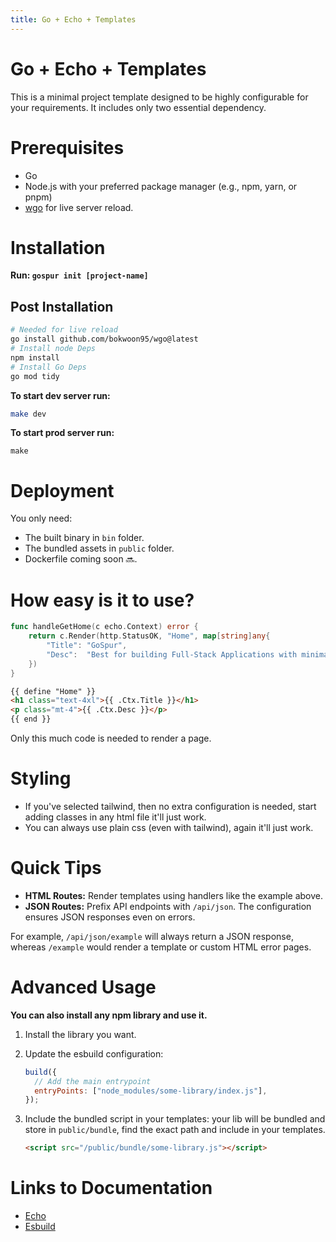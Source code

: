 ```yaml
---
title: Go + Echo + Templates
---
```


# Go + Echo + Templates

This is a minimal project template designed to be highly configurable for your requirements. It includes only two essential dependency.

# Prerequisites

- Go
- Node.js with your preferred package manager (e.g., npm, yarn, or pnpm)
- [wgo](https://github.com/bokwoon95/wgo) for live server reload.

# Installation

**Run: `gospur init [project-name]`**

## Post Installation

```sh
# Needed for live reload
go install github.com/bokwoon95/wgo@latest
# Install node Deps
npm install
# Install Go Deps
go mod tidy
```

**To start dev server run:**

```sh
make dev
```

**To start prod server run:**

```
make
```

# Deployment

You only need:

- The built binary in `bin` folder.
- The bundled assets in `public` folder.
- Dockerfile coming soon 🔜.

# How easy is it to use?

```go
func handleGetHome(c echo.Context) error {
	return c.Render(http.StatusOK, "Home", map[string]any{
		"Title": "GoSpur",
		"Desc":  "Best for building Full-Stack Applications with minimal JavaScript",
	})
}
```

```html
{{ define "Home" }}
<h1 class="text-4xl">{{ .Ctx.Title }}</h1>
<p class="mt-4">{{ .Ctx.Desc }}</p>
{{ end }}
```

Only this much code is needed to render a page.

# Styling

- If you've selected tailwind, then no extra configuration is needed, start adding classes in any html file it'll just work.
- You can always use plain css (even with tailwind), again it'll just work.

# Quick Tips

- **HTML Routes:** Render templates using handlers like the example above.
- **JSON Routes:** Prefix API endpoints with `/api/json`. The configuration ensures JSON responses even on errors.

For example, `/api/json/example` will always return a JSON response, whereas `/example` would render a template or custom HTML error pages.

# Advanced Usage

**You can also install any npm library and use it.**

1.  Install the library you want.
2.  Update the esbuild configuration:

    ```js
    build({
      // Add the main entrypoint
      entryPoints: ["node_modules/some-library/index.js"],
    });
    ```

3.  Include the bundled script in your templates:
    your lib will be bundled and store in `public/bundle`, find the exact path and include in your templates.

    ```html
    <script src="/public/bundle/some-library.js"></script>
    ```

# Links to Documentation

- [Echo](https://echo.labstack.com)
- [Esbuild](https://esbuild.github.io)